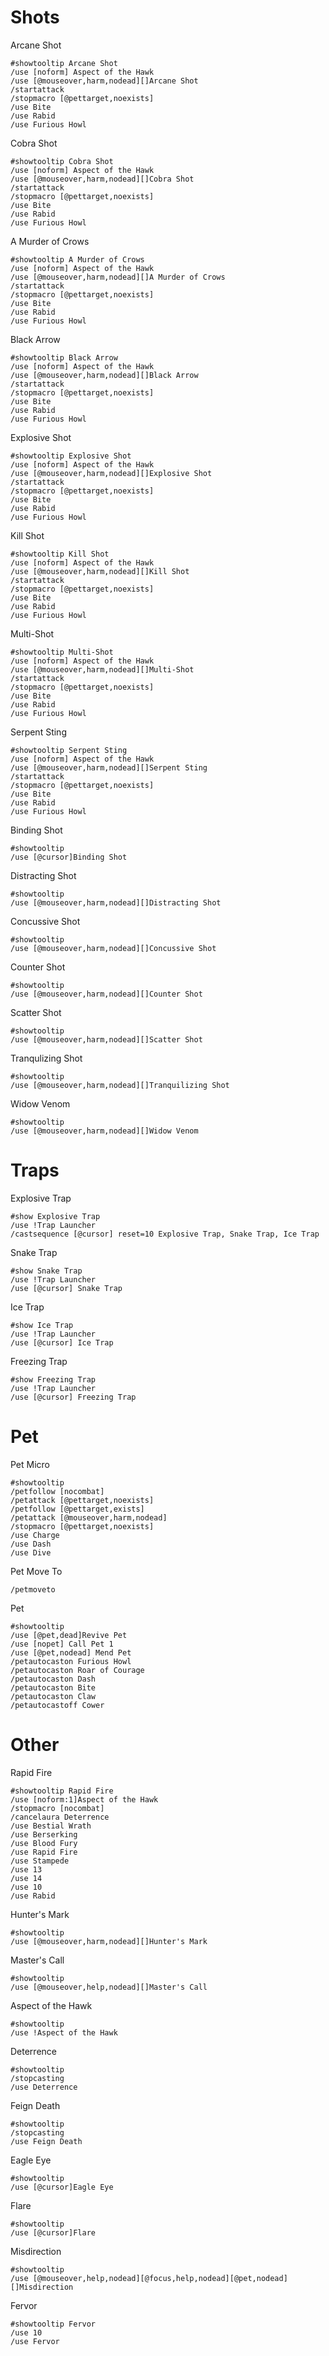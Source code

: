 
# Shots
Arcane Shot
```
#showtooltip Arcane Shot
/use [noform] Aspect of the Hawk
/use [@mouseover,harm,nodead][]Arcane Shot
/startattack
/stopmacro [@pettarget,noexists]
/use Bite
/use Rabid
/use Furious Howl
```

Cobra Shot
```
#showtooltip Cobra Shot
/use [noform] Aspect of the Hawk
/use [@mouseover,harm,nodead][]Cobra Shot
/startattack
/stopmacro [@pettarget,noexists]
/use Bite
/use Rabid
/use Furious Howl
```

A Murder of Crows
```
#showtooltip A Murder of Crows
/use [noform] Aspect of the Hawk
/use [@mouseover,harm,nodead][]A Murder of Crows
/startattack
/stopmacro [@pettarget,noexists]
/use Bite
/use Rabid
/use Furious Howl
```

Black Arrow
```
#showtooltip Black Arrow
/use [noform] Aspect of the Hawk
/use [@mouseover,harm,nodead][]Black Arrow
/startattack
/stopmacro [@pettarget,noexists]
/use Bite
/use Rabid
/use Furious Howl
```

Explosive Shot
```
#showtooltip Explosive Shot
/use [noform] Aspect of the Hawk
/use [@mouseover,harm,nodead][]Explosive Shot
/startattack
/stopmacro [@pettarget,noexists]
/use Bite
/use Rabid
/use Furious Howl
```

Kill Shot
```
#showtooltip Kill Shot
/use [noform] Aspect of the Hawk
/use [@mouseover,harm,nodead][]Kill Shot
/startattack
/stopmacro [@pettarget,noexists]
/use Bite
/use Rabid
/use Furious Howl
```

Multi-Shot
```
#showtooltip Multi-Shot
/use [noform] Aspect of the Hawk
/use [@mouseover,harm,nodead][]Multi-Shot
/startattack
/stopmacro [@pettarget,noexists]
/use Bite
/use Rabid
/use Furious Howl
```

Serpent Sting
```
#showtooltip Serpent Sting
/use [noform] Aspect of the Hawk
/use [@mouseover,harm,nodead][]Serpent Sting
/startattack
/stopmacro [@pettarget,noexists]
/use Bite
/use Rabid
/use Furious Howl
```

Binding Shot
```
#showtooltip
/use [@cursor]Binding Shot
```

Distracting Shot
```
#showtooltip
/use [@mouseover,harm,nodead][]Distracting Shot
```

Concussive Shot
```
#showtooltip
/use [@mouseover,harm,nodead][]Concussive Shot
```

Counter Shot
```
#showtooltip
/use [@mouseover,harm,nodead][]Counter Shot
```

Scatter Shot
```
#showtooltip
/use [@mouseover,harm,nodead][]Scatter Shot
```

Tranqulizing Shot
```
#showtooltip
/use [@mouseover,harm,nodead][]Tranquilizing Shot
```

Widow Venom
```
#showtooltip
/use [@mouseover,harm,nodead][]Widow Venom
```

# Traps

Explosive Trap
```
#show Explosive Trap
/use !Trap Launcher
/castsequence [@cursor] reset=10 Explosive Trap, Snake Trap, Ice Trap
```

Snake Trap
```
#show Snake Trap
/use !Trap Launcher
/use [@cursor] Snake Trap
```

Ice Trap
```
#show Ice Trap
/use !Trap Launcher
/use [@cursor] Ice Trap
```

Freezing Trap
```
#show Freezing Trap
/use !Trap Launcher
/use [@cursor] Freezing Trap
```

# Pet
Pet Micro
```
#showtooltip
/petfollow [nocombat]
/petattack [@pettarget,noexists]
/petfollow [@pettarget,exists]
/petattack [@mouseover,harm,nodead]
/stopmacro [@pettarget,noexists]
/use Charge
/use Dash
/use Dive
```

Pet Move To
```
/petmoveto
```

Pet
```
#showtooltip
/use [@pet,dead]Revive Pet
/use [nopet] Call Pet 1
/use [@pet,nodead] Mend Pet
/petautocaston Furious Howl
/petautocaston Roar of Courage
/petautocaston Dash
/petautocaston Bite
/petautocaston Claw
/petautocastoff Cower
```

# Other

Rapid Fire
```
#showtooltip Rapid Fire
/use [noform:1]Aspect of the Hawk
/stopmacro [nocombat]
/cancelaura Deterrence
/use Bestial Wrath
/use Berserking
/use Blood Fury
/use Rapid Fire
/use Stampede
/use 13
/use 14
/use 10
/use Rabid
```

Hunter's Mark
```
#showtooltip 
/use [@mouseover,harm,nodead][]Hunter's Mark
```

Master's Call
```
#showtooltip
/use [@mouseover,help,nodead][]Master's Call
```

Aspect of the Hawk
```
#showtooltip
/use !Aspect of the Hawk
```

Deterrence
```
#showtooltip
/stopcasting
/use Deterrence
```

Feign Death
```
#showtooltip
/stopcasting 
/use Feign Death
```

Eagle Eye
```
#showtooltip
/use [@cursor]Eagle Eye
```

Flare
```
#showtooltip
/use [@cursor]Flare
```

Misdirection
```
#showtooltip
/use [@mouseover,help,nodead][@focus,help,nodead][@pet,nodead][]Misdirection
```

Fervor
```
#showtooltip Fervor
/use 10
/use Fervor
```

